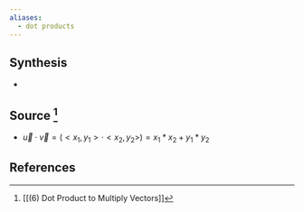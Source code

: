 ```yaml
---
aliases:
  - dot products
---
```

## Synthesis
- 
## Source [^1]
- $\vec u \cdot \vec v = (<x_1,y_1>\cdot <x_2,y_2>) = x_1*x_2 + y_1*y_2$ 
## References

[^1]: [[(6) Dot Product to Multiply Vectors]]